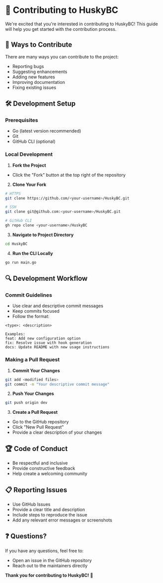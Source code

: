 # 🤝 Contributing to HuskyBC

We're excited that you're interested in contributing to HuskyBC! This guide will help you get started with the contribution process.

## 🌟 Ways to Contribute

There are many ways you can contribute to the project:

- Reporting bugs
- Suggesting enhancements
- Adding new features
- Improving documentation
- Fixing existing issues

## 🛠️ Development Setup

### Prerequisites

- Go (latest version recommended)
- Git
- GitHub CLI (optional)

### Local Development

1. **Fork the Project**

- Click the "Fork" button at the top right of the repository

2. **Clone Your Fork**

```bash
# HTTPS
git clone https://github.com/<your-username>/HuskyBC.git

# SSH
git clone git@github.com:<your-username>/HuskyBC.git

# GitHub CLI
gh repo clone <your-username>/HuskyBC
```

3. **Navigate to Project Directory**

```bash
cd HuskyBC
```

4. **Run the CLI Locally**

```bash
go run main.go
```

## 🔍 Development Workflow

### Commit Guidelines

- Use clear and descriptive commit messages
- Keep commits focused
- Follow the format:

```
<type>: <description>

Examples:
feat: Add new configuration option
fix: Resolve issue with hook generation
docs: Update README with new usage instructions
```

### Making a Pull Request

1. **Commit Your Changes**

```bash
git add <modified files>
git commit -m "Your descriptive commit message"
```

2. **Push Your Changes**

```bash
git push origin dev
```

3. **Create a Pull Request**

- Go to the GitHub repository
- Click "New Pull Request"
- Provide a clear description of your changes

## 🏆 Code of Conduct

- Be respectful and inclusive
- Provide constructive feedback
- Help create a welcoming community

## 📋 Reporting Issues

- Use GitHub Issues
- Provide a clear title and description
- Include steps to reproduce the issue
- Add any relevant error messages or screenshots

## ❓ Questions?

If you have any questions, feel free to:

- Open an issue in the GitHub repository
- Reach out to the maintainers directly

**Thank you for contributing to HuskyBC!** 🎉

